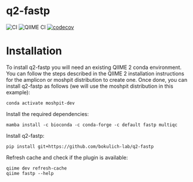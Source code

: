 # q2-fastp
![CI](https://github.com/bokulich-lab/q2-fastp/actions/workflows/ci.yaml/badge.svg)
![QIIME CI](https://github.com/bokulich-lab/q2-fastp/actions/workflows/ci-dev.yaml/badge.svg)
[![codecov](https://codecov.io/gh/bokulich-lab/q2-fastp/graph/badge.svg?token=PSCAYJUP01)](https://codecov.io/gh/bokulich-lab/q2-fastp)

# Installation
To install q2-fastp you will need an existing QIIME 2 conda environment. You can follow the steps described in the QIIME 2 installation instructions for the amplicon or moshpit distribution to create one. Once done, you can install q2-fastp as follows (we will use the moshpit distribution in this example):

```shell
conda activate moshpit-dev
```

Install the required dependencies:
```shell
mamba install -c bioconda -c conda-forge -c default fastp multiqc
```

Install q2-fastp:
```shell
pip install git+https://github.com/bokulich-lab/q2-fastp
```

Refresh cache and check if the plugin is available:
```shell
qiime dev refresh-cache
qiime fastp --help
```
